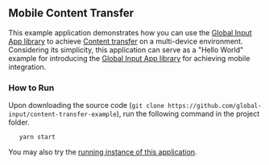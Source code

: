 ## Mobile Content Transfer
This example application demonstrates how you can use the [Global Input App library](https://github.com/global-input/global-input-react) to achieve [Content transfer](https://globalinput.co.uk/global-input-app/mobile-content-transfer) on a multi-device environment. Considering its simplicity, this application can serve as a "Hello World" example for introducing the [Global Input App library](https://github.com/global-input/global-input-react) for achieving mobile integration.

### How to Run
Upon downloading the source code (```git clone https://github.com/global-input/content-transfer-example```), run the following command in the project folder.
```
   yarn start
```

You may also try the [running instance of this application](https://globalinput.co.uk/global-input-app/content-transfer). 
   
